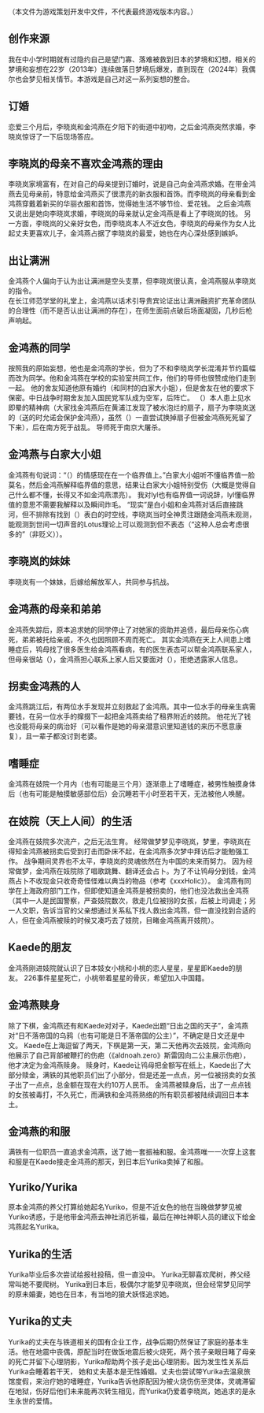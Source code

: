 （本文件为游戏策划开发中文件，不代表最终游戏版本内容。）

## 创作来源
我在中小学时期就有过隐约自己是望门寡、落难被救到日本的梦境和幻想，相关的梦境和妄想在22岁（2013年）连续做落日梦境后爆发，直到现在（2024年）我偶尔也会梦见相关情节。本游戏是自己对这一系列妄想的整合。

## 订婚
恋爱三个月后，李晓岚和金鸿燕在夕阳下的街道中初吻，之后金鸿燕突然求婚，李晓岚惊讶了一下后现场答应。

## 李晓岚的母亲不喜欢金鸿燕的理由
李晓岚家境富有，在对自己的母亲提到订婚时，说是自己向金鸿燕求婚。在带金鸿燕去见母亲前，特意给金鸿燕买了很漂亮的新衣服和首饰。而李晓岚的母亲看到金鸿燕穿戴着新买的华丽衣服和首饰，觉得她生活不够节俭、爱花钱。
之后金鸿燕又说出是她向李晓岚求婚，李晓岚的母亲就认定金鸿燕是看上了李晓岚的钱。
另一方面，李晓岚的父亲好女色，而李晓岚本人不近女色，李晓岚的母亲作为女人比起丈夫更喜欢儿子，金鸿燕占据了李晓岚的最爱，她也在内心深处感到嫉妒。  

## 出让满洲
金鸿燕个人偏向于认为出让满洲是空头支票，但李晓岚很认真，金鸿燕服从李晓岚的指令。  
在长江师范学堂的礼堂上，金鸿燕以话术引导贵宾论证出让满洲融资扩充革命团队的合理性（而不是否认出让满洲的存在），在师生面前点破后场面凝固，几秒后枪声响起。

## 金鸿燕的同学
按照我的原始妄想，他也是金鸿燕的学长，但为了不和李晓岚学长混淆并节约篇幅而改为同学。他和金鸿燕在学校的实验室共同工作，他们的导师也很赞成他们走到一起。
他的舍友知道他原有婚约（和同村的白家大小姐），但是舍友在他的要求下保密。中日战争时期舍友加入国民党军队成为空军，后阵亡。
（）本人患上见水即晕的精神病（大家找金鸿燕后在黄浦江发现了被水泡烂的扇子，扇子为李晓岚送的（送的时允诺会保护金鸿燕），虽然（）一直尝试换掉扇子但被金鸿燕死死留了下来），后在南方死于战乱。
导师死于南京大屠杀。

## 金鸿燕与白家大小姐
金鸿燕有句说词：“（）的情感现在在一个临界值上。”白家大小姐听不懂临界值一脸莫名，然后金鸿燕解释临界值的意思，结果让白家大小姐特别受伤（大概是觉得自己什么都不懂，长得又不如金鸿燕漂亮）。
我对lyl也有临界值一词说辞，lyl懂临界值的意思不需要我解释以及瞬间炸毛。
“现实”是白小姐和金鸿燕对话后直接跳河，但不排除有找到（）表白的时空线，李晓岚当时全神贯注跟随金鸿燕未观测，能观测到世间一切声音的Lotus理论上可以观测到但不表态（“这种人总会考虑很多的”（非贬义））。

## 李晓岚的妹妹
李晓岚有一个妹妹，后嫁给解放军人，共同参与抗战。

## 金鸿燕的母亲和弟弟
金鸿燕失踪后，原本追求她的同学停止了对她家的资助并追债，最后母亲伤心病死，弟弟被托给亲戚，不久也因照顾不周而死亡。
其实金鸿燕在天上人间患上嗜睡症后，鸨母找了很多医生给金鸿燕看病，有的医生表态可以帮金鸿燕联系家人，但母亲很站（），金鸿燕担心联系上家人后又要面对（），拒绝透露家人信息。

## 拐卖金鸿燕的人
金鸿燕跳江后，有两位水手发现并立刻救起了金鸿燕。其中一位水手的母亲生病需要钱，在另一位水手的撺掇下一起把金鸿燕卖给了租界附近的妓院。
他花光了钱也没能将母亲的病治好（可以看作是她的母亲潜意识里知道钱的来历不愿意康复），且一辈子都没讨到老婆。

## 嗜睡症
金鸿燕在妓院一个月内（也有可能是三个月）逐渐患上了嗜睡症，被男性触摸身体后（也有可能是触摸敏感部位后）会沉睡若干小时至若干天，无法被他人唤醒。  

## 在妓院（天上人间）的生活
金鸿燕在妓院多次流产，之后无法生育。
经常做梦梦见李晓岚，梦里，李晓岚在得知金鸿燕被拐卖后受到打击而卧床不起，在金鸿燕多次梦中拜访后才能勉强工作。
战争期间灵界也不太平，李晓岚的灵魂依然在为中国的未来而努力。
因为经常做梦，金鸿燕在妓院除了唱歌跳舞、翻译还会占卜。为了不让鸨母分到钱，金鸿燕占卜不收现金只收奇奇怪怪难以典当的物品（参考《xxxHolic》）。
金鸿燕有同学在上海政府部门工作，但即使知道金鸿燕是被拐卖的，他们也没法救出金鸿燕（其中一人是民国警察，严查妓院数次，救走几位被拐的女孩，后被上司调走；另一人文职，告诉当官的父亲想通过关系私下找人救出金鸿燕，但一直没找到合适的人，但在金鸿燕被赎的时候又凑巧去了妓院，目睹金鸿燕离开妓院）。

## Kaede的朋友
金鸿燕刚进妓院就认识了日本妓女小桃和小桃的恋人星星，星星即Kaede的朋友。
226事件星星死亡，小桃带着星星的骨灰，希望加入中国籍。

## 金鸿燕赎身
除了下棋，金鸿燕还有和Kaede对对子，Kaede出题“日出之国的天子”，金鸿燕对“日不落帝国的乌鸦（也有可能是日不落帝国的公主）”，不确定是日文还是中文。
Kaede在上海逗留了两天，下棋是第一天，第二天他再次去妓院，金鸿燕向他展示了自己背部被鞭打的伤疤（《aldnoah.zero》斯雷因向二公主展示伤疤），他才决定为金鸿燕赎身。
赎身时，Kaede让鸨母把金额写在纸上，Kaede出了大部分赎金，满铁的其他职员们出了小部分，但是还差一点点，另一位被拐卖的女孩子出了一点点，总金额在现在大约10万人民币。
金鸿燕被赎身后，出了一点点钱的女孩被毒打，不久死亡，而满铁和金鸿燕熟络的所有职员都被陆续调回日本本土。

## 金鸿燕的和服
满铁有一位职员一直追求金鸿燕，送了她一套振袖和服。金鸿燕唯一一次穿上这套和服是在Kaede接走金鸿燕的那天，到日本后Yurika卖掉了和服。

## Yuriko/Yurika
原本金鸿燕的养父打算给她起名Yuriko，但是不近女色的他在当晚做梦梦见被Yuriko诱惑，于是他带金鸿燕去神社消厄祈福，最后在神社神职人员的建议下给金鸿燕起名Yurika。

## Yurika的生活
Yurika毕业后多次尝试给报社投稿，但一直没中。
Yurika无聊喜欢爬树，养父经常叫她不要爬树。
Yurika到日本后，极偶尔才能梦见李晓岚，但会经常梦见同学的原未婚妻，她也在日本，有当地的狼犬妖怪追求她。

## Yurika的丈夫
Yurika的丈夫在与铁道相关的国有企业工作，战争后期仍然保证了家庭的基本生活。他在地震中丧偶，原配当时在做饭地震后被火烧死，两个孩子亲眼目睹了母亲的死亡并留下心理阴影，Yurika帮助两个孩子走出心理阴影。因为发生性关系后Yurika会睡着若干天， 她和丈夫基本是无性婚姻。丈夫也尝试带Yurika去温泉旅馆度假，来治疗她的嗜睡症，Yurika告诉他原配因为被火烧伤伤至灵体，灵魂滞留在地狱，伤好后他们未来能再次转生相见，而Yurika仍爱着李晓岚，她追求的是永生永世的爱情。

